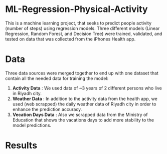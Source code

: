 # ML-Regression-Physical-Activity
This is a machine learning project, that seeks to predict people activity (number of steps) using regression models. Three different models (Linear Regression, Random Forest, and Decision Tree) were trained, validated, and tested on data that was collected from the iPhones Health app.

# Data
Three data sources were merged together to end up with one dataset that contain all the needed data for training the model:
1. **Activity Data** : We used data of ~3 years of 2 different persons who live in Riyadh city.
2. **Weather Data** : In addition to the activity data from the health app, we used (web scrapped) the daily weather data of Riyadh city in order to enhance the prediction accuracy.
3. **Vecation Days Data** : Also we scrapped data from the Ministry of Education that shows the vacations days to add more stability to the model predictions.


# Results


